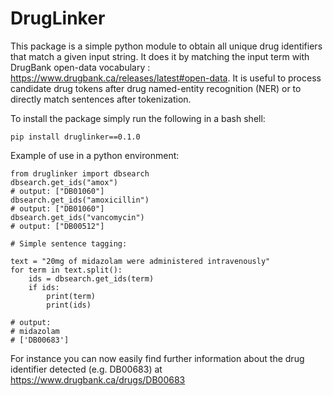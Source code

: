 # DrugLinker

This package is a simple python module to obtain all unique drug identifiers that match a given input string.
It does it by matching the input term with DrugBank open-data vocabulary : https://www.drugbank.ca/releases/latest#open-data. 
It is useful to process candidate drug tokens after drug named-entity recognition (NER) or to directly match sentences after tokenization.

To install the package simply run the following in a bash shell:

```
pip install druglinker==0.1.0
```

Example of use in a python environment: 

```
from druglinker import dbsearch
dbsearch.get_ids("amox")
# output: ["DB01060"]
dbsearch.get_ids("amoxicillin")
# output: ["DB01060"]
dbsearch.get_ids("vancomycin")
# output: ["DB00512"]

# Simple sentence tagging:

text = "20mg of midazolam were administered intravenously"
for term in text.split():
    ids = dbsearch.get_ids(term)
    if ids:
        print(term)
        print(ids)

# output:
# midazolam
# ['DB00683']
```

For instance you can now easily find further information about the drug identifier detected (e.g. DB00683) at 
https://www.drugbank.ca/drugs/DB00683
